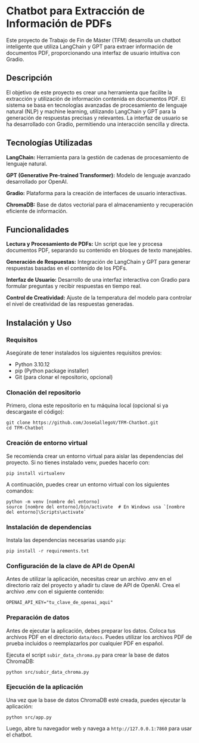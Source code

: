 # Chatbot para Extracción de Información de PDFs

Este proyecto de Trabajo de Fin de Máster (TFM) desarrolla un chatbot inteligente que utiliza LangChain y GPT para extraer información de documentos PDF, proporcionando una interfaz de usuario intuitiva con Gradio.

## Descripción

El objetivo de este proyecto es crear una herramienta que facilite la extracción y utilización de información contenida en documentos PDF. El sistema se basa en tecnologías avanzadas de procesamiento de lenguaje natural (NLP) y machine learning, utilizando LangChain y GPT para la generación de respuestas precisas y relevantes. La interfaz de usuario se ha desarrollado con Gradio, permitiendo una interacción sencilla y directa.

## Tecnologías Utilizadas

**LangChain:** Herramienta para la gestión de cadenas de procesamiento de lenguaje natural.

**GPT (Generative Pre-trained Transformer):** Modelo de lenguaje avanzado desarrollado por OpenAI.

**Gradio:** Plataforma para la creación de interfaces de usuario interactivas.

**ChromaDB:** Base de datos vectorial para el almacenamiento y recuperación eficiente de información.

## Funcionalidades

**Lectura y Procesamiento de PDFs:** Un script que lee y procesa documentos PDF, separando su contenido en bloques de texto manejables.

**Generación de Respuestas:** Integración de LangChain y GPT para generar respuestas basadas en el contenido de los PDFs.

**Interfaz de Usuario:** Desarrollo de una interfaz interactiva con Gradio para formular preguntas y recibir respuestas en tiempo real.

**Control de Creatividad:** Ajuste de la temperatura del modelo para controlar el nivel de creatividad de las respuestas generadas.

## Instalación y Uso

### Requisitos

Asegúrate de tener instalados los siguientes requisitos previos:

- Python 3.10.12
- pip (Python package installer)
- Git (para clonar el repositorio, opcional)

### Clonación del repositorio

Primero, clona este repositorio en tu máquina local (opcional si ya descargaste el código):

```
git clone https://github.com/JoseGallegoV/TFM-Chatbot.git
cd TFM-Chatbot
```

### Creación de entorno virtual

Se recomienda crear un entorno virtual para aislar las dependencias del proyecto. Si no tienes instalado venv, puedes hacerlo con:

```
pip install virtualenv
```

A continuación, puedes crear un entorno virtual con los siguientes comandos:

```
python -m venv [nombre del entorno]
source [nombre del entorno]/bin/activate  # En Windows usa `[nombre del entorno]\Scripts\activate`
```

### Instalación de dependencias

Instala las dependencias necesarias usando `pip`:

```
pip install -r requirements.txt
```

### Configuración de la clave de API de OpenAI

Antes de utilizar la aplicación, necesitas crear un archivo .env en el directorio raíz del proyecto y añadir tu clave de API de OpenAI. Crea el archivo .env con el siguiente contenido:

```
OPENAI_API_KEY="tu_clave_de_openai_aqui"
```

### Preparación de datos

Antes de ejecutar la aplicación, debes preparar los datos. Coloca tus archivos PDF en el directorio `data/docs`. Puedes utilizar los archivos PDF de prueba incluidos o reemplazarlos por cualquier PDF en español.

Ejecuta el script `subir_data_chroma.py` para crear la base de datos ChromaDB:

```
python src/subir_data_chroma.py
```

### Ejecución de la aplicación

Una vez que la base de datos ChromaDB esté creada, puedes ejecutar la aplicación:

```
python src/app.py
```

Luego, abre tu navegador web y navega a `http://127.0.0.1:7860` para usar el chatbot.
